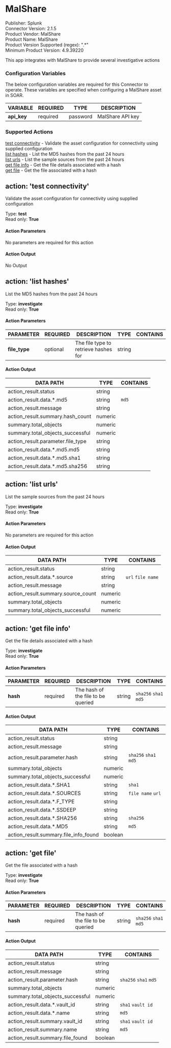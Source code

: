 [comment]: # "Auto-generated SOAR connector documentation"
# MalShare

Publisher: Splunk  
Connector Version: 2\.1\.5  
Product Vendor: MalShare  
Product Name: MalShare  
Product Version Supported (regex): "\.\*"  
Minimum Product Version: 4\.9\.39220  

This app integrates with MalShare to provide several investigative actions

### Configuration Variables
The below configuration variables are required for this Connector to operate.  These variables are specified when configuring a MalShare asset in SOAR.

VARIABLE | REQUIRED | TYPE | DESCRIPTION
-------- | -------- | ---- | -----------
**api\_key** |  required  | password | MalShare API key

### Supported Actions  
[test connectivity](#action-test-connectivity) - Validate the asset configuration for connectivity using supplied configuration  
[list hashes](#action-list-hashes) - List the MD5 hashes from the past 24 hours  
[list urls](#action-list-urls) - List the sample sources from the past 24 hours  
[get file info](#action-get-file-info) - Get the file details associated with a hash  
[get file](#action-get-file) - Get the file associated with a hash  

## action: 'test connectivity'
Validate the asset configuration for connectivity using supplied configuration

Type: **test**  
Read only: **True**

#### Action Parameters
No parameters are required for this action

#### Action Output
No Output  

## action: 'list hashes'
List the MD5 hashes from the past 24 hours

Type: **investigate**  
Read only: **True**

#### Action Parameters
PARAMETER | REQUIRED | DESCRIPTION | TYPE | CONTAINS
--------- | -------- | ----------- | ---- | --------
**file\_type** |  optional  | The file type to retrieve hashes for | string | 

#### Action Output
DATA PATH | TYPE | CONTAINS
--------- | ---- | --------
action\_result\.status | string | 
action\_result\.data\.\*\.md5 | string |  `md5` 
action\_result\.message | string | 
action\_result\.summary\.hash\_count | numeric | 
summary\.total\_objects | numeric | 
summary\.total\_objects\_successful | numeric | 
action\_result\.parameter\.file\_type | string | 
action\_result\.data\.\*\.md5\.md5 | string | 
action\_result\.data\.\*\.md5\.sha1 | string | 
action\_result\.data\.\*\.md5\.sha256 | string |   

## action: 'list urls'
List the sample sources from the past 24 hours

Type: **investigate**  
Read only: **True**

#### Action Parameters
No parameters are required for this action

#### Action Output
DATA PATH | TYPE | CONTAINS
--------- | ---- | --------
action\_result\.status | string | 
action\_result\.data\.\*\.source | string |  `url`  `file name` 
action\_result\.message | string | 
action\_result\.summary\.source\_count | numeric | 
summary\.total\_objects | numeric | 
summary\.total\_objects\_successful | numeric |   

## action: 'get file info'
Get the file details associated with a hash

Type: **investigate**  
Read only: **True**

#### Action Parameters
PARAMETER | REQUIRED | DESCRIPTION | TYPE | CONTAINS
--------- | -------- | ----------- | ---- | --------
**hash** |  required  | The hash of the file to be queried | string |  `sha256`  `sha1`  `md5` 

#### Action Output
DATA PATH | TYPE | CONTAINS
--------- | ---- | --------
action\_result\.status | string | 
action\_result\.message | string | 
action\_result\.parameter\.hash | string |  `sha256`  `sha1`  `md5` 
summary\.total\_objects | numeric | 
summary\.total\_objects\_successful | numeric | 
action\_result\.data\.\*\.SHA1 | string |  `sha1` 
action\_result\.data\.\*\.SOURCES | string |  `file name`  `url` 
action\_result\.data\.\*\.F\_TYPE | string | 
action\_result\.data\.\*\.SSDEEP | string | 
action\_result\.data\.\*\.SHA256 | string |  `sha256` 
action\_result\.data\.\*\.MD5 | string |  `md5` 
action\_result\.summary\.file\_info\_found | boolean |   

## action: 'get file'
Get the file associated with a hash

Type: **investigate**  
Read only: **True**

#### Action Parameters
PARAMETER | REQUIRED | DESCRIPTION | TYPE | CONTAINS
--------- | -------- | ----------- | ---- | --------
**hash** |  required  | The hash of the file to be queried | string |  `sha256`  `sha1`  `md5` 

#### Action Output
DATA PATH | TYPE | CONTAINS
--------- | ---- | --------
action\_result\.status | string | 
action\_result\.message | string | 
action\_result\.parameter\.hash | string |  `sha256`  `sha1`  `md5` 
summary\.total\_objects | numeric | 
summary\.total\_objects\_successful | numeric | 
action\_result\.data\.\*\.vault\_id | string |  `sha1`  `vault id` 
action\_result\.data\.\*\.name | string |  `md5` 
action\_result\.summary\.vault\_id | string |  `sha1`  `vault id` 
action\_result\.summary\.name | string |  `md5` 
action\_result\.summary\.file\_found | boolean | 